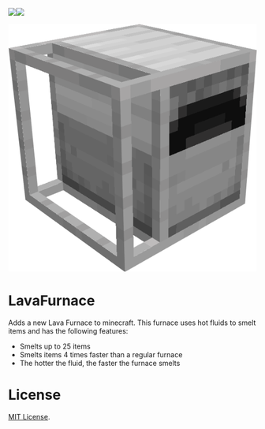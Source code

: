 
<a href="https://www.curseforge.com/minecraft/mc-mods/lavafurnace" target="_blank"><img src="http://cf.way2muchnoise.eu/lavafurnace.svg?badge_style=flat" 
/></a><a href="https://www.curseforge.com/minecraft/mc-mods/lavafurnace" target="_blank"><img src="http://cf.way2muchnoise.eu/versions/lavafurnace.svg?badge_style=flat" /></a>

![lavaFurnaceLogo](lavaFurnaceLogo.png)

# LavaFurnace

Adds a new Lava Furnace to minecraft. This furnace uses hot fluids to smelt items and has the following features:
- Smelts up to 25 items
- Smelts items 4 times faster than a regular furnace
- The hotter the fluid, the faster the furnace smelts
	
# License

[MIT License](LICENSE).

